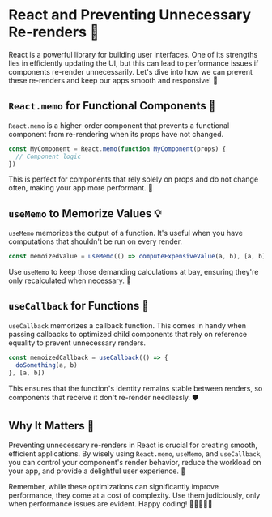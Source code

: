 # React and Preventing Unnecessary Re-renders 🚀

React is a powerful library for building user interfaces. One of its strengths lies in efficiently updating the UI, but this can lead to performance issues if components re-render unnecessarily. Let's dive into how we can prevent these re-renders and keep our apps smooth and responsive! 🌟

## `React.memo` for Functional Components 🧩

`React.memo` is a higher-order component that prevents a functional component from re-rendering when its props have not changed.

```jsx
const MyComponent = React.memo(function MyComponent(props) {
  // Component logic
})
```

This is perfect for components that rely solely on props and do not change often, making your app more performant. 🚅

## `useMemo` to Memorize Values 💡

`useMemo` memorizes the output of a function. It's useful when you have computations that shouldn't be run on every render.

```jsx
const memoizedValue = useMemo(() => computeExpensiveValue(a, b), [a, b])
```

Use `useMemo` to keep those demanding calculations at bay, ensuring they're only recalculated when necessary. 🧠

## `useCallback` for Functions 🎣

`useCallback` memorizes a callback function. This comes in handy when passing callbacks to optimized child components that rely on reference equality to prevent unnecessary renders.

```jsx
const memoizedCallback = useCallback(() => {
  doSomething(a, b)
}, [a, b])
```

This ensures that the function's identity remains stable between renders, so components that receive it don't re-render needlessly. 🛡️

## Why It Matters 🌈

Preventing unnecessary re-renders in React is crucial for creating smooth, efficient applications. By wisely using `React.memo`, `useMemo`, and `useCallback`, you can control your component's render behavior, reduce the workload on your app, and provide a delightful user experience. 🎉

Remember, while these optimizations can significantly improve performance, they come at a cost of complexity. Use them judiciously, only when performance issues are evident. Happy coding! 🚀👩‍💻👨‍💻
